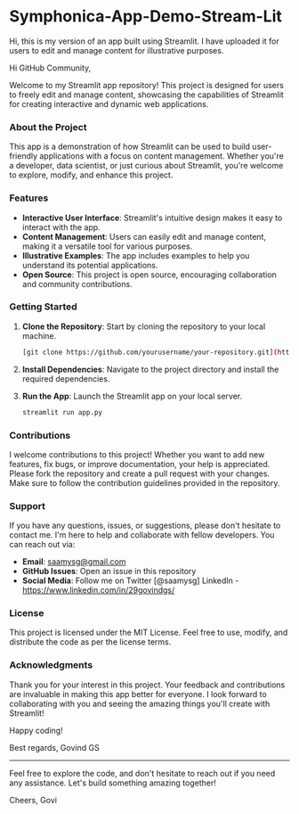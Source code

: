 # Symphonica-App-Demo-Stream-Lit
Hi, this is my version of an app built using Streamlit. I have uploaded it for users to edit and manage content for illustrative purposes.

Hi GitHub Community,

Welcome to my Streamlit app repository! This project is designed for users to freely edit and manage content, showcasing the capabilities of Streamlit for creating interactive and dynamic web applications.

### About the Project
This app is a demonstration of how Streamlit can be used to build user-friendly applications with a focus on content management. Whether you're a developer, data scientist, or just curious about Streamlit, you're welcome to explore, modify, and enhance this project.

### Features
- **Interactive User Interface**: Streamlit's intuitive design makes it easy to interact with the app.
- **Content Management**: Users can easily edit and manage content, making it a versatile tool for various purposes.
- **Illustrative Examples**: The app includes examples to help you understand its potential applications.
- **Open Source**: This project is open source, encouraging collaboration and community contributions.

### Getting Started
1. **Clone the Repository**: Start by cloning the repository to your local machine.
    ```bash
    [git clone https://github.com/yourusername/your-repository.git](https://github.com/GovindGs29/Symphonica-App-Demo-Stream-Lit.git)
    ```
2. **Install Dependencies**: Navigate to the project directory and install the required dependencies.

3. **Run the App**: Launch the Streamlit app on your local server.
    ```bash
    streamlit run app.py
    ```

### Contributions
I welcome contributions to this project! Whether you want to add new features, fix bugs, or improve documentation, your help is appreciated. Please fork the repository and create a pull request with your changes. Make sure to follow the contribution guidelines provided in the repository.

### Support
If you have any questions, issues, or suggestions, please don't hesitate to contact me. I'm here to help and collaborate with fellow developers. You can reach out via:
- **Email**: saamysg@gmail.com
- **GitHub Issues**: Open an issue in this repository
- **Social Media**: Follow me on Twitter [@saamysg] LinkedIn - https://www.linkedin.com/in/29govindgs/

### License
This project is licensed under the MIT License. Feel free to use, modify, and distribute the code as per the license terms.

### Acknowledgments
Thank you for your interest in this project. Your feedback and contributions are invaluable in making this app better for everyone. I look forward to collaborating with you and seeing the amazing things you'll create with Streamlit!

Happy coding!

Best regards,
Govind GS

---

Feel free to explore the code, and don't hesitate to reach out if you need any assistance. Let's build something amazing together!

Cheers,
Govi
